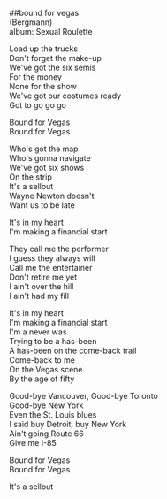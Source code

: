 ##bound for vegas  
(Bergmann)  
album: Sexual Roulette  
  
Load up the trucks  
Don't forget the make-up  
We've got the six semis  
For the money  
None for the show  
We've got our costumes ready  
Got to go go go  
  
Bound for Vegas  
Bound for Vegas  
  
Who's got the map  
Who's gonna navigate  
We've got six shows  
On the strip  
It's a sellout  
Wayne Newton doesn't  
Want us to be late  
  
It's in my heart  
I'm making a financial start  
  
They call me the performer  
I guess they always will  
Call me the entertainer  
Don't retire me yet  
I ain't over the hill  
I ain't had my fill  
  
It's in my heart  
I'm making a financial start  
I'm a never was  
Trying to be a has-been  
A has-been on the come-back trail  
Come-back to me  
On the Vegas scene  
By the age of fifty  
  
Good-bye Vancouver, Good-bye Toronto  
Good-bye New York  
Even the St. Louis blues  
I said buy Detroit, buy New York  
Ain't going Route 66  
Give me I-85  
  
Bound for Vegas  
Bound for Vegas  
  
It's a sellout  
